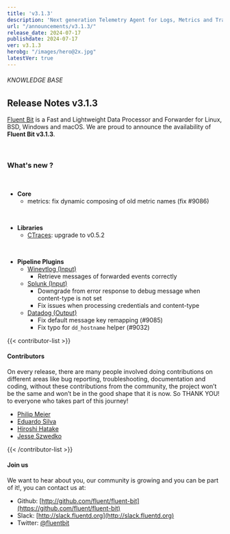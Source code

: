 ```yaml
---
title: 'v3.1.3'
description: 'Next generation Telemetry Agent for Logs, Metrics and Traces. '
url: "/announcements/v3.1.3/"
release_date: 2024-07-17
publishdate: 2024-07-17
ver: v3.1.3
herobg: "/images/hero@2x.jpg"
latestVer: true
---
```


###### KNOWLEDGE BASE

## Release Notes v3.1.3

[Fluent Bit](https://fluentbit.io) is a Fast and Lightweight Data Processor and Forwarder for Linux, BSD, Windows and macOS. We are proud to announce the availability of **Fluent Bit v3.1.3**.

<br>

### What's new ?

<br>

 - __Core__
   - metrics: fix dynamic composing of old metric names (fix #9086)

<br>

 - __Libraries__
   - [CTraces](https://github.com/fluent/ctraces): upgrade to v0.5.2

<br>

 - __Pipeline Plugins__
   - [Winevtlog (Input)](https://docs.fluentbit.io/manual/pipeline/inputs/winevtlog/)
      - Retrieve messages of forwarded events correctly
   - [Splunk (Input)](https://docs.fluentbit.io/manual/pipeline/inputs/splunk/)
      - Downgrade from error response to debug message when content-type is not set
      - Fix issues when processing credentials and content-type
   - [Datadog (Output)](https://docs.fluentbit.io/manual/pipeline/outputs/datadog/)
      - Fix default message key remapping (#9085)
      - Fix typo for `dd_hostname` helper (#9032)

{{< contributor-list >}}

#### Contributors

On every release, there are many people involved doing contributions on different areas like bug reporting, troubleshooting, documentation and coding, without these contributions from the community, the project won’t be the same and won’t be in the good shape that it is now. So THANK YOU! to everyone who takes part of this journey!

- [Philip Meier](https://github.com/pmeier)
- [Eduardo Silva](https://github.com/edsiper)
- [Hiroshi Hatake](https://github.com/cosmo0920)
- [Jesse Szwedko](https://github.com/jszwedko)

{{< /contributor-list >}}

#### Join us

We want to hear about you, our community is growing and you can be part of it!, you can contact us at:

* Github: [http://github.com/fluent/fluent-bit](https://github.com/fluent/fluent-bit)
* Slack: [http://slack.fluentd.org](http://slack.fluentd.org)
* Twitter: [@fluentbit](https://twitter.com/fluentbit)
